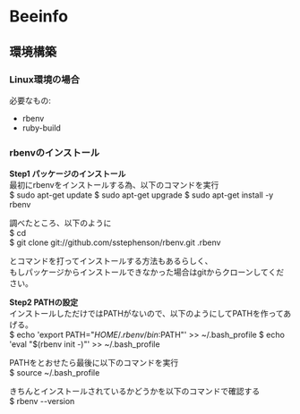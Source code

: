# Beeinfo

## 環境構築

### Linux環境の場合
必要なもの:  
* rbenv  
* ruby-build  

### rbenvのインストール
**Step1 パッケージのインストール**  
最初にrbenvをインストールする為、以下のコマンドを実行  
    $ sudo apt-get update
    $ sudo apt-get upgrade
    $ sudo apt-get install -y rbenv


調べたところ、以下のように  
    $ cd   
    $ git clone git://github.com/sstephenson/rbenv.git .rbenv

とコマンドを打ってインストールする方法もあるらしく、  
もしパッケージからインストールできなかった場合はgitからクローンしてください。  

**Step2 PATHの設定**  
インストールしただけではPATHがないので、以下のようにしてPATHを作ってあげる。  
    $ echo 'export PATH="$HOME/.rbenv/bin:$PATH"' >> ~/.bash_profile
    $ echo 'eval "$(rbenv init -)"' >> ~/.bash_profile

PATHをとおせたら最後に以下のコマンドを実行  
    $ source ~/.bash_profile

きちんとインストールされているかどうかを以下のコマンドで確認する  
    $ rbenv --version


